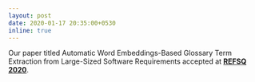 ```yaml
---
layout: post
date: 2020-01-17 20:35:00+0530
inline: true
---
```


Our paper titled Automatic Word Embeddings-Based Glossary Term Extraction from Large-Sized Software Requirements accepted at **[REFSQ 2020](https://refsq.org/2020/2020/welcome)**.
